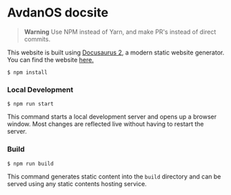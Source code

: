 # AvdanOS docsite

> **Warning**
> Use NPM instead of Yarn, and make PR's instead of direct commits.

This website is built using [Docusaurus 2](https://docusaurus.io/), a modern static website generator. You can find the website [here.](https://docs.avdanos.com/)

```
$ npm install
```

### Local Development

```
$ npm run start
```

This command starts a local development server and opens up a browser window. Most changes are reflected live without having to restart the server.

### Build

```
$ npm run build
```

This command generates static content into the `build` directory and can be served using any static contents hosting service.
